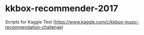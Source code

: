 # kkbox-recommender-2017
Scripts for Kaggle Test (https://www.kaggle.com/c/kkbox-music-recommendation-challenge)
